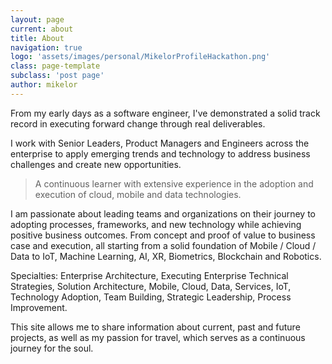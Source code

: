 ```yaml
---
layout: page
current: about
title: About
navigation: true
logo: 'assets/images/personal/MikelorProfileHackathon.png'
class: page-template
subclass: 'post page'
author: mikelor
---
```


From my early days as a software engineer, I've demonstrated a solid track record in executing forward change through real deliverables. 

I work with Senior Leaders, Product Managers and Engineers across the enterprise to apply emerging trends and technology to address business challenges and create new opportunities.

 > A continuous learner with extensive experience in the adoption and execution of cloud, mobile and data technologies.

I am passionate about leading teams and organizations on their journey to adopting processes, frameworks, and new technology while achieving positive business outcomes. From concept and proof of value to business case and execution, all starting from a solid foundation of Mobile / Cloud / Data to IoT, Machine Learning, AI, XR, Biometrics, Blockchain and Robotics.

Specialties: Enterprise Architecture, Executing Enterprise Technical Strategies, Solution Architecture, Mobile, Cloud, Data, Services, IoT, Technology Adoption, Team Building, Strategic Leadership, Process Improvement.

This site allows me to share information about current, past and future projects, as well as my passion for travel, which serves as a continuous journey for the soul.
